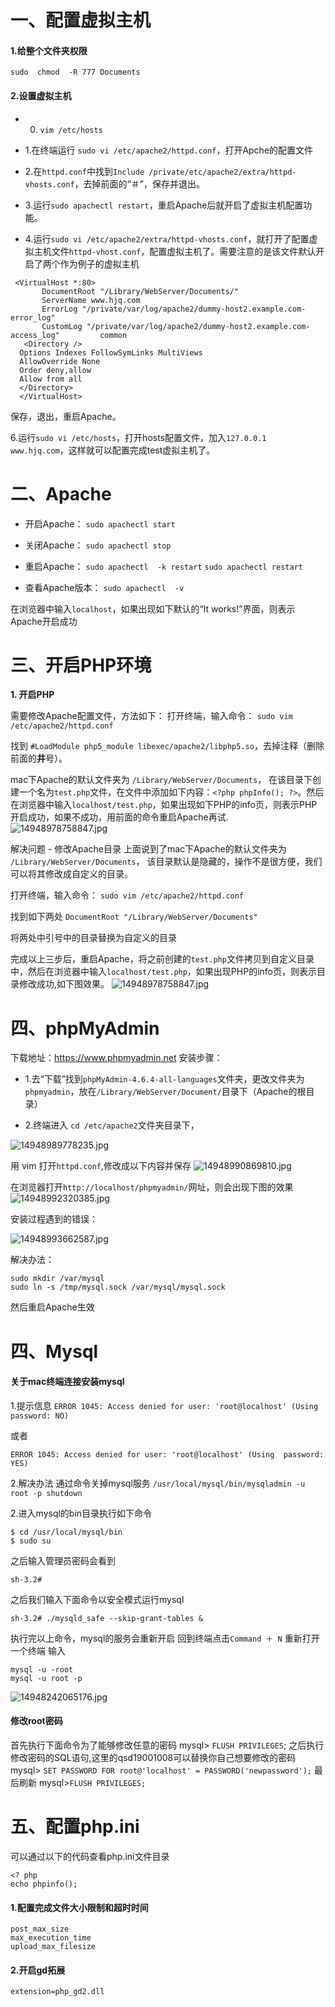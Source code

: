 # 一、配置虚拟主机
#### 1.给整个文件夹权限
```
sudo  chmod  -R 777 Documents 
```

#### 2.设置虚拟主机

- 0. `vim /etc/hosts`

- 1.在终端运行 `sudo vi /etc/apache2/httpd.conf`，打开Apche的配置文件 

- 2.在`httpd.conf`中找到`Include /private/etc/apache2/extra/httpd-vhosts.conf`，去掉前面的“＃”，保存并退出。 

- 3.运行`sudo apachectl restart`，重启Apache后就开启了虚拟主机配置功能。 

- 4.运行`sudo vi /etc/apache2/extra/httpd-vhosts.conf`，就打开了配置虚拟主机文件`httpd-vhost.conf`，配置虚拟主机了。需要注意的是该文件默认开启了两个作为例子的虚拟主机

```
 <VirtualHost *:80>
       DocumentRoot "/Library/WebServer/Documents/"
       ServerName www.hjq.com
       ErrorLog "/private/var/log/apache2/dummy-host2.example.com-error_log"
       CustomLog "/private/var/log/apache2/dummy-host2.example.com-access_log"         common
   <Directory />
  Options Indexes FollowSymLinks MultiViews
  AllowOverride None
  Order deny,allow 
  Allow from all 
  </Directory>
  </VirtualHost>
```
保存，退出，重启Apache。

6.运行`sudo vi /etc/hosts`，打开hosts配置文件，加入`127.0.0.1 www.hjq.com`，这样就可以配置完成test虚拟主机了。

# 二、Apache
- 开启Apache：
`sudo apachectl start`

- 关闭Apache：
`sudo apachectl stop`

- 重启Apache：
`sudo apachectl  -k restart`
`sudo apachectl restart`

- 查看Apache版本：
`sudo apachectl  -v`

在浏览器中输入`localhost`，如果出现如下默认的“It works!”界面，则表示Apache开启成功

# 三、开启PHP环境
**1. 开启PHP**
 
需要修改Apache配置文件，方法如下：
打开终端，输入命令：
`sudo vim /etc/apache2/httpd.conf`

找到
`#LoadModule php5_module libexec/apache2/libphp5.so`，去掉注释（删除前面的**井**号）。

mac下Apache的默认文件夹为
`/Library/WebServer/Documents`，
在该目录下创建一个名为`test.php`文件，在文件中添加如下内容：`<?php phpInfo(); ?>`。然后在浏览器中输入`localhost/test.php`，如果出现如下PHP的info页，则表示PHP开启成功，如果不成功，用前面的命令重启Apache再试.
![14948978758847.jpg](http://upload-images.jianshu.io/upload_images/678898-c2eee4c00aa60b2d.jpg?imageMogr2/auto-orient/strip%7CimageView2/2/w/1240)


解决问题 - 修改Apache目录
上面说到了mac下Apache的默认文件夹为
`/Library/WebServer/Documents`，
该目录默认是隐藏的，操作不是很方便，我们可以将其修改成自定义的目录。

打开终端，输入命令：
`sudo vim /etc/apache2/httpd.conf`

找到如下两处
`DocumentRoot "/Library/WebServer/Documents"`

将两处中引号中的目录替换为自定义的目录

完成以上三步后，重启Apache，将之前创建的`test.php`文件拷贝到自定义目录中，然后在浏览器中输入`localhost/test.php`，如果出现PHP的info页，则表示目录修改成功,如下图效果。
![14948978758847.jpg](http://upload-images.jianshu.io/upload_images/678898-9ee71d3090d54bef.jpg?imageMogr2/auto-orient/strip%7CimageView2/2/w/1240)

# 四、phpMyAdmin
下载地址：https://www.phpmyadmin.net
安装步骤：

- 1.去“下载”找到`phpMyAdmin-4.6.4-all-languages`文件夹，更改文件夹为`phpmyadmin`，放在`/Library/WebServer/Document/`目录下（Apache的根目录）

- 2.终端进入 `cd /etc/apache2`文件夹目录下，

![14948989778235.jpg](http://upload-images.jianshu.io/upload_images/678898-1d5c367e1281966e.jpg?imageMogr2/auto-orient/strip%7CimageView2/2/w/1240)

用 vim 打开`httpd.conf`,修改成以下内容并保存
![14948990869810.jpg](http://upload-images.jianshu.io/upload_images/678898-c073f14e85ae3ac4.jpg?imageMogr2/auto-orient/strip%7CimageView2/2/w/1240)

在浏览器打开`http://localhost/phpmyadmin/`网址，则会出现下图的效果
![14948992320385.jpg](http://upload-images.jianshu.io/upload_images/678898-efa33ea1523ab2dc.jpg?imageMogr2/auto-orient/strip%7CimageView2/2/w/1240)

安装过程遇到的错误：

![14948993662587.jpg](http://upload-images.jianshu.io/upload_images/678898-68fa9230fd709f62.jpg?imageMogr2/auto-orient/strip%7CimageView2/2/w/1240)

解决办法：

```
sudo mkdir /var/mysql
sudo ln -s /tmp/mysql.sock /var/mysql/mysql.sock
```
然后重启Apache生效

# 四、Mysql
#### 关于mac终端连接安装mysql
1.提示信息
`ERROR 1045: Access denied for user: 'root@localhost' (Using 
password: NO)`

或者

`ERROR 1045: Access denied for user: 'root@localhost' (Using 
password: YES)`

2.解决办法
通过命令关掉mysql服务
`/usr/local/mysql/bin/mysqladmin -u root -p shutdown`

2.进入mysql的bin目录执行如下命令

```
$ cd /usr/local/mysql/bin
$ sudo su  
```

之后输入管理员密码会看到

`sh-3.2# `

之后我们输入下面命令以安全模式运行mysql

```
sh-3.2# ./mysqld_safe --skip-grant-tables &
```

执行完以上命令，mysql的服务会重新开启
回到终端点击`Command ＋ N` 重新打开一个终端 
输入
```
mysql -u -root
mysql -u root -p
```

![14948242065176.jpg](http://upload-images.jianshu.io/upload_images/678898-003ed0870dc3ba73.jpg?imageMogr2/auto-orient/strip%7CimageView2/2/w/1240)

#### 修改root密码 
首先执行下面命令为了能够修改任意的密码
mysql> `FLUSH PRIVILEGES`;
之后执行修改密码的SQL语句,这里的qsd19001008可以替换你自己想要修改的密码
mysql> `SET PASSWORD FOR root@'localhost' = PASSWORD('newpassword');`
最后刷新
mysql>`FLUSH PRIVILEGES;`

# 五、配置php.ini
可以通过以下的代码查看php.ini文件目录
```
<? php
echo phpinfo();
```
#### 1.配置完成文件大小限制和超时时间
```
post_max_size
max_execution_time
upload_max_filesize
```
#### 2.开启gd拓展
```
extension=php_gd2.dll
```